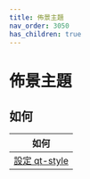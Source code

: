 ```yaml
---
title: 佈景主題
nav_order: 3050
has_children: true
---
```



# 佈景主題


## 如何

| 如何 |
| --- |
| [設定 qt-style](https://samwhelp.github.io/note-about-lubuntu/read/subject/theme/config/qt-style.html) |
